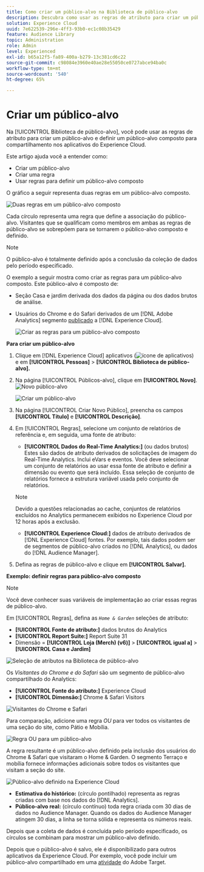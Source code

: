 ```yaml
---
title: Como criar um público-alvo na Biblioteca de público-alvo
description: Descubra como usar as regras de atributo para criar um público-alvo compartilhável na Biblioteca de público-alvo. Saiba como configurar uma regra e definir um público-alvo composto.
solution: Experience Cloud
uuid: 7e622539-296e-4ff3-93b0-ec1c08b35429
feature: Audience Library
topic: Administration
role: Admin
level: Experienced
exl-id: b65a12f5-fa89-400a-b279-13c381cd6c22
source-git-commit: c98084e3960e40ae28e55050ce0727abce94ba0c
workflow-type: tm+mt
source-wordcount: '540'
ht-degree: 65%

---
```


# Criar um público-alvo

Na [!UICONTROL Biblioteca de público-alvo], você pode usar as regras de atributo para criar um público-alvo e definir um público-alvo composto para compartilhamento nos aplicativos do Experience Cloud.

Este artigo ajuda você a entender como:

* Criar um público-alvo
* Criar uma regra
* Usar regras para definir um público-alvo composto

O gráfico a seguir representa duas regras em um público-alvo composto.

![Duas regras em um público-alvo composto](assets/audience_sharing.png)

Cada círculo representa uma regra que define a associação do público-alvo. Visitantes que se qualificam como membros em ambas as regras de público-alvo se sobrepõem para se tornarem o público-alvo composto e definido.

>[!NOTE]
>
>O público-alvo é totalmente definido após a conclusão da coleção de dados pelo período especificado.

O exemplo a seguir mostra como criar as regras para um público-alvo composto. Este público-alvo é composto de:

* Seção Casa e jardim derivada dos dados da página ou dos dados brutos de análise.
* Usuários do Chrome e do Safari derivados de um [!DNL Adobe Analytics] segmento [publicado](overview.md) a [!DNL Experience Cloud].

  ![Criar as regras para um público-alvo composto](assets/audience_create.png)

**Para criar um público-alvo**

1. Clique em [!DNL Experience Cloud] aplicativos (![ícone de aplicativos](assets/apps-icon.png)) e em **[!UICONTROL Pessoas]** > **[!UICONTROL Biblioteca de público-alvo].**

1. Na página [!UICONTROL Públicos-alvo], clique em **[!UICONTROL Novo]**. ![Novo público-alvo](assets/add_icon_small.png)

   ![Criar um público-alvo](assets/audience_create_new.png)

1. Na página [!UICONTROL Criar Novo Público], preencha os campos **[!UICONTROL Título]** e **[!UICONTROL Descrição]**.
1. Em [!UICONTROL Regras], selecione um conjunto de relatórios de referência e, em seguida, uma fonte de atributo:

   * **[!UICONTROL Dados do Real-Time Analytics:]** (ou dados brutos) Estes são dados de atributo derivados de solicitações de imagem do Real-Time Analytics. Inclui eVars e eventos. Você deve selecionar um conjunto de relatórios ao usar essa fonte de atributo e definir a dimensão ou evento que será incluído. Essa seleção de conjunto de relatórios fornece a estrutura variável usada pelo conjunto de relatórios.

   >[!NOTE]
   >
   >Devido a questões relacionadas ao cache, conjuntos de relatórios excluídos no Analytics permanecem exibidos no Experience Cloud por 12 horas após a exclusão.

   * **[!UICONTROL Experience Cloud:]** dados de atributo derivados de [!DNL Experience Cloud] fontes. Por exemplo, tais dados podem ser de segmentos de público-alvo criados no [!DNL Analytics], ou dados do [!DNL Audience Manager].

1. Defina as regras de público-alvo e clique em **[!UICONTROL Salvar].**

**Exemplo: definir regras para público-alvo composto**

>[!NOTE]
>
>Você deve conhecer suas variáveis de implementação ao criar essas regras de público-alvo.

Em [!UICONTROL Regras], defina as *`Home & Garden`* seleções de atributo:

* **[!UICONTROL Fonte de atributo:]** dados brutos do Analytics
* **[!UICONTROL Report Suite:]** Report Suite 31
* Dimensão = **[!UICONTROL Loja (Merch) (v6)]** > **[!UICONTROL igual a]** > **[!UICONTROL Casa e Jardim]**

![Seleção de atributos na Biblioteca de público-alvo](assets/home_garden.png)

Os *Visitantes do Chrome e do Safari* são um segmento de público-alvo compartilhado do Analytics:

* **[!UICONTROL Fonte do atributo:]** Experience Cloud
* **[!UICONTROL Dimensão:]** Chrome &amp; Safari Visitors

![Visitantes do Chrome e Safari](assets/chrome_safari.png)

Para comparação, adicione uma regra *OU* para ver todos os visitantes de uma seção do site, como Pátio e Mobília.

![Regra OU para um público-alvo](assets/audiences_rule_patio.png)

A regra resultante é um público-alvo definido pela inclusão dos usuários do Chrome &amp; Safari que visitaram o Home &amp; Garden. O segmento Terraço e mobília fornece informações adicionais sobre todos os visitantes que visitam a seção do site.

![Público-alvo definido na Experience Cloud](assets/defined_audience.png)

* **Estimativa do histórico:** (círculo pontilhado) representa as regras criadas com base nos dados do [!DNL Analytics].
* **Público-alvo real:** (círculo contínuo) toda regra criada com 30 dias de dados no Audience Manager. Quando os dados do Audience Manager atingem 30 dias, a linha se torna sólida e representa os números reais.

Depois que a coleta de dados é concluída pelo período especificado, os círculos se combinam para mostrar um público-alvo definido.

Depois que o público-alvo é salvo, ele é disponibilizado para outros aplicativos da Experience Cloud. Por exemplo, você pode incluir um público-alvo compartilhado em uma [atividade](https://experienceleague.adobe.com/en/docs/target/using/activities/activities) do Adobe Target.
